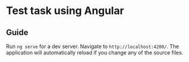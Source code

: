 # Test task using Angular

## Guide

Run `ng serve` for a dev server. Navigate to `http://localhost:4200/`. The application will automatically reload if you change any of the source files.


